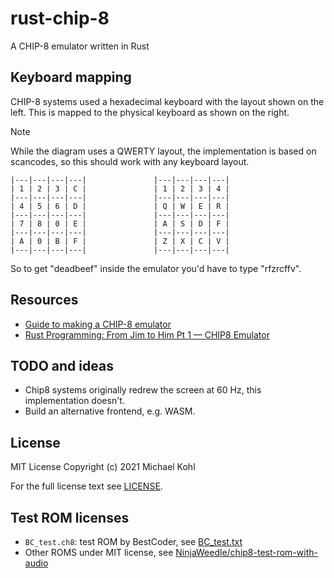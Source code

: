 # rust-chip-8

A CHIP-8 emulator written in Rust

## Keyboard mapping

CHIP-8 systems used a hexadecimal keyboard with the layout shown on the left.
This is mapped to the physical keyboard as shown on the right.
>[!NOTE] 
> While the diagram uses a QWERTY layout, the implementation is based on scancodes, so this
> should work with any keyboard layout.

```
|---|---|---|---|               |---|---|---|---|
| 1 | 2 | 3 | C |               | 1 | 2 | 3 | 4 |
|---|---|---|---|               |---|---|---|---|
| 4 | 5 | 6 | D |               | Q | W | E | R |
|---|---|---|---|               |---|---|---|---|
| 7 | 8 | 0 | E |               | A | S | D | F |
|---|---|---|---|               |---|---|---|---|
| A | 0 | B | F |               | Z | X | C | V |
|---|---|---|---|               |---|---|---|---|
```

So to get "deadbeef" inside the emulator you'd have to type "rfzrcffv".

## Resources

* [Guide to making a CHIP-8 emulator](https://tobiasvl.github.io/blog/write-a-chip-8-emulator)
* [Rust Programming: From Jim to Him Pt 1 — CHIP8 Emulator](https://alecgarza96.medium.com/rust-from-jim-to-him-pt-1-chip8-emulator-22c268e17b6e)

## TODO and ideas

* Chip8 systems originally redrew the screen at 60 Hz, this implementation doesn't.
* Build an alternative frontend, e.g. WASM.

## License

MIT License Copyright (c) 2021 Michael Kohl

For the full license text see [LICENSE](./LICENSE).

## Test ROM licenses

* `BC_test.ch8`: test ROM by BestCoder, see [BC_test.txt](./roms/BC_test.txt)
* Other ROMS under MIT license, see [NinjaWeedle/chip8-test-rom-with-audio](https://github.com/NinjaWeedle/chip8-test-rom-with-audio)